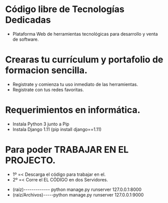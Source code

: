 # Código libre de Tecnologías Dedicadas
* Plataforma Web de herramientas tecnológicas para desarrollo y venta de software.

# Crearas tu currículum y portafolio de formacion sencilla.

* Registrate y comienza tu uso inmediato de las herramientas.
* Registrate con tus redes favoritas.

# Requerimientos en informática.
 * Instala Python 3 junto a Pip
 * Instala Django 1.11 (pip install django==1.11)

# Para poder TRABAJAR EN EL PROJECTO.
* 1º  =< Descarga el código para trabajar en el.
* 2º  =< Corre el EL CÓDIGO en dos Servidores.
+ (raíz)------------- python manage.py runserver 127.0.0.1:8000
+ (raíz/Archivos)-----python manage.py runserver 127.0.0.1:9000
